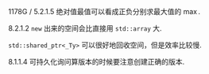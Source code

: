 1178G / 5.2.1.5
绝对值最值可以看成正负分别求最大值的 $\max$.

8.2.1.2
`new` 出来的空间会比直接用 `std::array` 大.

`std::shared_ptr<_Ty>` 可以很好地回收空间，但是效率比较慢.

8.1.1.4
可持久化询问算版本的时候要注意创建正确的版本.

